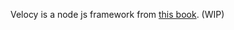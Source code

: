 Velocy is a node js framework from [this book](https://github.com/ishtms/learn-nodejs-hard-way). (WIP)
